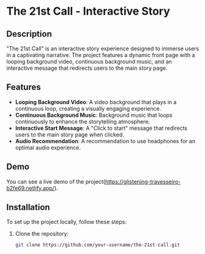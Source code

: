 # The 21st Call - Interactive Story

## Description
"The 21st Call" is an interactive story experience designed to immerse users in a captivating narrative. The project features a dynamic front page with a looping background video, continuous background music, and an interactive message that redirects users to the main story page.

## Features
- **Looping Background Video**: A video background that plays in a continuous loop, creating a visually engaging experience.
- **Continuous Background Music**: Background music that loops continuously to enhance the storytelling atmosphere.
- **Interactive Start Message**: A "Click to start" message that redirects users to the main story page when clicked.
- **Audio Recommendation**: A recommendation to use headphones for an optimal audio experience.

## Demo
You can see a live demo of the project(https://glistening-travesseiro-b2fe69.netlify.app/).

## Installation
To set up the project locally, follow these steps:

1. Clone the repository:
   ```sh
   git clone https://github.com/your-username/the-21st-call.git
